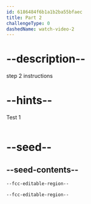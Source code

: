 ```yaml
---
id: 6186484f6b1a1b2ba55bfaec
title: Part 2
challengeType: 0
dashedName: watch-video-2
---
```


# --description--

step 2 instructions

# --hints--

Test 1

```js

```

# --seed--

## --seed-contents--

```html
--fcc-editable-region--

--fcc-editable-region--
```
